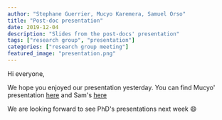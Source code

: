 ```yaml
---
author: "Stephane Guerrier, Mucyo Karemera, Samuel Orso"
title: "Post-doc presentation"
date: 2019-12-04
description: "Slides from the post-docs' presentation"
tags: ["research group", "presentation"]
categories: ["research group meeting"]
featured_image: "presentation.png"
---
```


Hi everyone,
 
We hope you enjoyed our presentation yesterday. You can find Mucyo' presentation 
[here](https://github.com/SMAC-Group/blog-dal/raw/master/static/slides/Mucyo_CMStat_Dec_2019.pdf)
and Sam's
[here](https://github.com/SMAC-Group/blog-dal/raw/master/static/slides/Sam_CMStat_Dec_2019.pdf)

We are looking forward to see PhD's presentations next week :smile:
